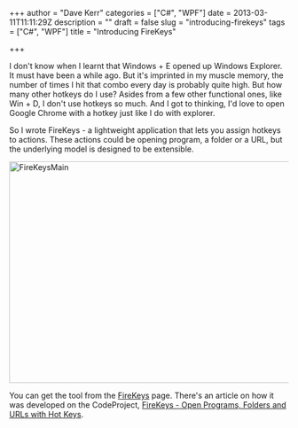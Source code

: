 +++
author = "Dave Kerr"
categories = ["C#", "WPF"]
date = 2013-03-11T11:11:29Z
description = ""
draft = false
slug = "introducing-firekeys"
tags = ["C#", "WPF"]
title = "Introducing FireKeys"

+++


I don't know when I learnt that Windows + E opened up Windows Explorer. It must have been a while ago. But it's imprinted in my muscle memory, the number of times I hit that combo every day is probably quite high. But how many other hotkeys do I use? Asides from a few other functional ones, like Win + D, I don't use hotkeys so much. And I got to thinking, I'd love to open Google Chrome with a hotkey just like I do with explorer.

So I wrote FireKeys - a lightweight application that lets you assign hotkeys to actions. These actions could be opening program, a folder or a URL, but the underlying model is designed to be extensible.

<a href="http://www.dwmkerr.com/wp-content/uploads/2013/03/FireKeysMain.jpg"><img class="alignnone size-full wp-image-248" alt="FireKeysMain" src="http://www.dwmkerr.com/wp-content/uploads/2013/03/FireKeysMain.jpg" width="600" height="400" /></a>

You can get the tool from the <a title="FireKeys" href="http://www.dwmkerr.com/firekeys/">FireKeys</a> page. There's an article on how it was developed on the CodeProject, <a href="http://www.codeproject.com/Articles/559500/FireKeys-Open-Programs-Folders-or-URLs-with-Hot-Ke">FireKeys - Open Programs, Folders and URLs with Hot Keys</a>.


